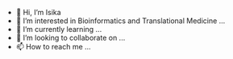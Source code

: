 - 👋 Hi, I’m Isika
- 👀 I’m interested in Bioinformatics and Translational Medicine ...
- 🌱 I’m currently learning ...
- 💞️ I’m looking to collaborate on ...
- 📫 How to reach me ...

<!---
Isika20/Isika20 is a ✨ special ✨ repository because its `README.md` (this file) appears on your GitHub profile.
You can click the Preview link to take a look at your changes.
--->
